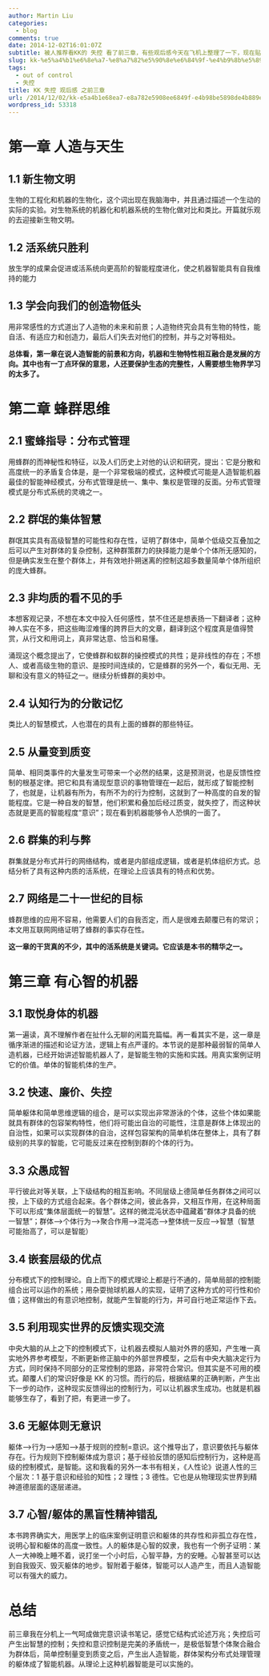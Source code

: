 ```yaml
---
author: Martin Liu
categories:
  - blog
comments: true
date: 2014-12-02T16:01:07Z
subtitle: 被人推荐看KK的 失控 看了前三章，有些观后感今天在飞机上整理了一下，现在贴出来，也整理一下我的思路好继续看。按照这本书的理论，如果我看完正本书，从全局的感觉，自定向下的，从全局到部分的去评价这本书，有可能所有的观点都是错误的！想法对每一章分别的最直接、最源于直觉的观点组合自一起、相互矛盾、相互作用；产生混乱的头脑，头晕脑胀中寻找正确观点，有可能，这个感觉就对了，有可能智慧就产生了。总之，这些话也很扯，这本书的作用你也能看到一点了吧！
slug: kk-%e5%a4%b1%e6%8e%a7-%e8%a7%82%e5%90%8e%e6%84%9f-%e4%b9%8b%e5%89%8d%e4%b8%89%e7%ab%a0
tags:
  - out of control
  - 失控
title: KK 失控 观后感 之前三章
url: /2014/12/02/kk-e5a4b1e68ea7-e8a782e5908ee6849f-e4b98be5898de4b889e7aba0/
wordpress_id: 53318
---
```


# 第一章 人造与天生

## 1.1 新生物文明

生物的工程化和机器的生物化，这个词出现在我脑海中，并且通过描述一个生动的实际的实验。对生物系统的机器化和机器系统的生物化做对比和类比。开篇就乐观的去迎接新生物文明。

## 1.2 活系统只胜利

放生学的成果会促进或活系统向更高阶的智能程度进化，使之机器智能具有自我维持的能力

## 1.3 学会向我们的创造物低头

用非常感性的方式道出了人造物的未来和前景；人造物终究会具有生物的特性，能自活、有适应力和创造力，最后人们失去对他们的控制，并与之对等相处。

**总体看，第一章在说人造智能的前景和方向，机器和生物特性相互融合是发展的方向。其中也有一丁点环保的意思，人还要保护生态的完整性，人需要想生物界学习的太多了。**

# 第二章 蜂群思维

## 2.1 蜜蜂指导：分布式管理

用蜂群的而神秘性和特征，以及人们历史上对他的认识和研究，提出：它是分散和高度统一的矛盾复合体是，是一个非常极端的模式，这种模式可能是人造智能机器最佳的智能神经模式，分布式管理是统一、集中、集权是管理的反面。分布式管理模式是分布式系统的灵魂之一。

## 2.2 群氓的集体智慧

群氓其实具有高级智慧的可能性和存在性，证明了群体中，简单个低级交互叠加之后可以产生对群体的复杂控制，这种群策群力的抉择能力是单个个体所无感知的，但是确实发生在整个群体上，并有效地扑朔迷离的控制这超多数量简单个体所组织的庞大蜂群。

## 2.3 非均质的看不见的手

本想客观记录，不想在本文中投入任何感性，禁不住还是想表扬一下翻译者；这种神人实在不多，把这些晦涩难懂的跨界巨大的文章，翻译到这个程度真是值得赞赏，从行文和用词上，真非常达意、恰当和易懂。

涌现这个概念提出了，它使蜂群和蚁群的操控模式的共性；是非线性的存在；不想人、或者高级生物的意识、是按时间连续的，它是蜂群的另外一个，看似无用、无聊和没有意义的特征之一。继续分析蜂群的奥妙中。

## 2.4 认知行为的分散记忆

类比人的智慧模式，人也潜在的具有上面的蜂群的那些特征。

## 2.5 从量变到质变

简单、相同类事件的大量发生可带来一个必然的结果，这是预测说，也是反馈性控制的根基定律。把它和具有涌现型意识的事物管理在一起后，就形成了智能控制了，也就是，让机器有所为，有所不为的行为控制，这就到了一种高度的自发的智能程度。它是一种自发的智慧，他们积累和叠加后经过质变，就失控了，而这种状态就是更高的智能程度“意识”；现在看到机器能够令人恐惧的一面了。

## 2.6 群集的利与弊

群集就是分布式并行的网络结构，或者是内部组成逻辑，或者是机体组织方式。总结分析了具有这种内质的活系统，在理论上应该具有的特点和优势。

## 2.7 网络是二十一世纪的目标

蜂群思维的应用不容易，他需要人们的自我否定，而人是很难去颠覆已有的常识；本文用互联网网络证明了蜂群的事实存在性。

**这一章的干货真的不少，其中的活系统是关键词。它应该是本书的精华之一。**

# 第三章 有心智的机器

## 3.1 取悦身体的机器

第一遍读，真不理解作者在扯什么无聊的闲篇充篇幅。再一看其实不是，这一章是循序渐进的描述和论证方法，逻辑上有点严谨的。本节说的是那种最弱智的简单人造机器，已经开始讲述智能机器人了，是智能生物的实施和实践。用真实案例证明它的价值。单体的智能机体的生产。

## 3.2 快速、廉价、失控

简单躯体和简单思维逻辑的组合，是可以实现出非常游泳的个体，这些个体如果能就具有群体的包容架构特性，他们将可能出自治的可能性，注意是群体上体现出的自治性，如果可以实现群体的自治，这样包容架构的简单机体在整体上，具有了群级别的共享的智能，它可能反过来在控制到群的个体的行为。

## 3.3 众愚成智

平行彼此对等关联，上下级结构的相互影响。不同层级上德简单任务群体之间可以按，上下级的方式组合起来。各个群体之间，彼此各异，又相互作用，在这种局面下可以形成“集体层面统一的智慧”。这样的微混沌状态中蕴藏着“群体才具备的统一智慧”；群体-->个体行为-->聚合作用-->混沌态-->整体统一反应-->智慧（智慧可能抬高了，可以是智能）

## 3.4 嵌套层级的优点

分布模式下的控制理论。自上而下的模式理论上都是行不通的，简单局部的控制能组合出可以运作的系统；用杂耍抛球机器人的实现，证明了这种方式的可行性和价值；这样做出的有意识地控制，就能产生智能的行为，并可自行地正常运作下去。

## 3.5 利用现实世界的反馈实现交流

中央大脑的从上之下的控制模式下，让机器去模拟人脑对外界的感知，产生唯一真实地外界参考模型，不断更新修正脑中的外部世界模型，之后有中央大脑决定行为方式，同时保持不同部分的正常控制的思路，非常符合常识。但其实是不可用的模式。颠覆人们的常识好像是 KK 的习惯。而行的后，根据结果的正确判断，产生出下一步的动作，这种现实反馈得出的控制行为，可以让机器求生成功。也就是机器能够生存了，看到了把，有更进一步了。

## 3.6 无躯体则无意识

躯体-->行为-->感知-->基于规则的控制=意识。这个推导出了，意识要依托与躯体存在。行为规则下控制躯体成为意识；基于经验反馈的感知后控制行为，这种是高级的控制模式，是智能。这和我看的另外一本书有相关，《人性论》说道人性的三个层次：1 基于意识和经验的知性；2 理性；3 德性。它也是从物理现实世界到精神道德层面的逐层递进。

## 3.7 心智/躯体的黑盲性精神错乱

本书跨界确实大，用医学上的临床案例证明意识和躯体的共存性和非孤立存在性，说明心智和躯体的高度一致性。人的躯体是心智的奴隶，我也有一个例子证明：某人一大神晚上睡不着，说打坐一个小时后，心智平静，方的安睡。心智甚至可以达到自我毁灭、毁灭躯体的地步。智附着于躯体，智能可以人造产生，而且人造智能可以有强大的威力。

# 总结

前三章我在分机上一气呵成做完意识读书笔记，感觉它结构式论述万兆；失控后可产生出智慧的控制；失控和意识控制是完美的矛盾统一，是极低智慧个体聚合融合为群体后，简单控制量变到质变之后，产生出人造智能，群体架构分布式处理管理的躯体成了智能机器。从理论上这种机器智能是可以实施的。
